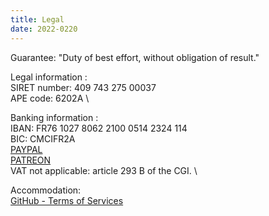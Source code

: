 ```yaml
---
title: Legal
date: 2022-0220
---
```


Guarantee: "Duty of best effort, without obligation of result."

Legal information : \
SIRET number: 409 743 275 00037 \
APE code: 6202A \

Banking information : \
IBAN: FR76 1027 8062 2100 0514 2324 114 \
BIC: CMCIFR2A\
[PAYPAL](HTTPS://PAYPAL.ME/KERMA)\
[PATREON](https://patreon.com/cybermind)\
VAT not applicable: article 293 B of the CGI. \

Accommodation: \
[GitHub - Terms of Services](https://docs.github.com/en/github/site-policy/github-terms-of-service#h-additional-terms-for-github-pages) 
